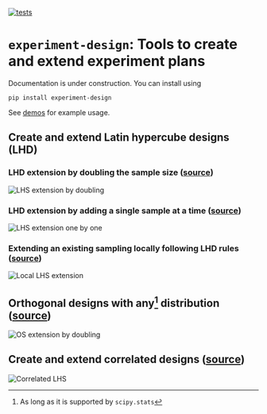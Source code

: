 [![tests](https://github.com/canbooo/experimental-design/actions/workflows/tests.yml/badge.svg)](https://github.com/canbooo/experimental-design/actions/workflows/tests.yml)

# `experiment-design`: Tools to create and extend experiment plans

Documentation is under construction. You can install using

`pip install experiment-design`

See  [demos](./demos) for example usage.

## Create and extend Latin hypercube designs (LHD)

### LHD extension by doubling the sample size ([source](https://github.com/canbooo/experiment-design/blob/main/demos/lhs_sampling_extension_by_doubling.py))
![LHS extension by doubling](./media/lhs_extension_by_doubling.gif)

### LHD extension by adding a single sample at a time ([source](https://github.com/canbooo/experiment-design/blob/main/demos/lhs_sampling_extension_constant.py))
![LHS extension one by one](./media/lhs_extension_by_constant.gif)

### Extending an existing sampling locally following LHD rules ([source](https://github.com/canbooo/experiment-design/blob/main/demos/lhs_sampling_local_extension.py))
![Local LHS extension](./media/lhs_extension_local.gif)

## Orthogonal designs with any[^1] distribution ([source](https://github.com/canbooo/experiment-design/blob/main/demos/orthogonal_sampling_extension_by_doubling.py))
![OS extension by doubling](./media/os_extension_by_doubling.gif)

[^1]: As long as it is supported by `scipy.stats`

## Create and extend correlated designs ([source](https://github.com/canbooo/experiment-design/blob/main/demos/lhs_sampling_nonzero_correlation.py))

![Correlated LHS](./media/lhs_correlation.gif)
